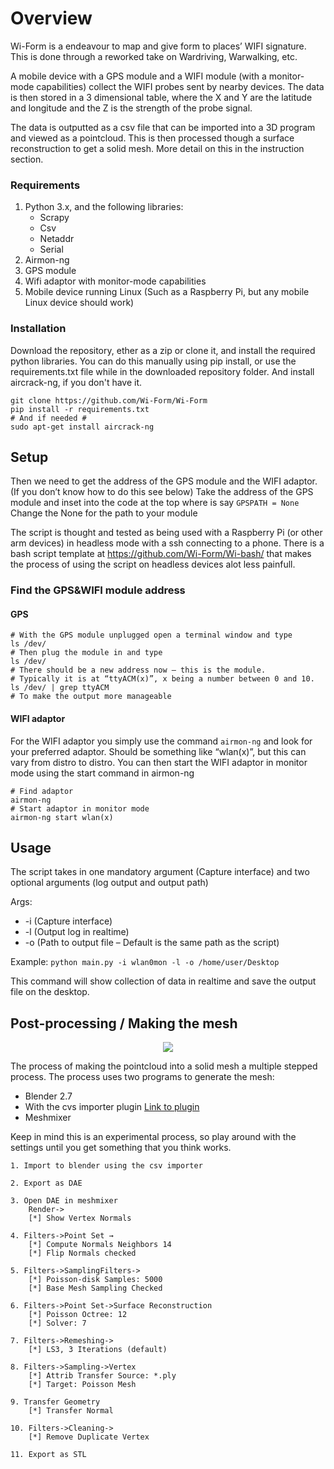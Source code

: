 # Overview
Wi-Form is a endeavour to map and give form to places’ WIFI signature. This is done through a reworked take on Wardriving, Warwalking, etc.

A mobile device with a GPS module and a WIFI module (with a monitor-mode capabilities) collect the WIFI probes sent by nearby devices. The data is then stored in a 3 dimensional table, where the X and Y are the latitude and longitude and the Z is the strength of the probe signal.

The data is outputted as a csv file that can be imported into a 3D program and viewed as a pointcloud. This is then processed though a surface reconstruction to get a solid mesh. More detail on this in the instruction section.

### Requirements
1. Python 3.x, and the following libraries:
    - Scrapy
    - Csv
    - Netaddr 
    - Serial
2. Airmon-ng
3. GPS module
4. Wifi adaptor with monitor-mode capabilities
5. Mobile device running Linux (Such as a Raspberry Pi, but any mobile Linux device should work)

### Installation
Download the repository, ether as a zip or clone it, and install the required python libraries. You can do this manually using pip install, or use the requirements.txt file while in the downloaded repository folder.
And install aircrack-ng, if you don't have it. 
```
git clone https://github.com/Wi-Form/Wi-Form
pip install -r requirements.txt
# And if needed #
sudo apt-get install aircrack-ng 
```

## Setup
Then we need to get the address of the GPS module and the WIFI adaptor. (If you don’t know how to do this see below) Take the address of the GPS module and inset into the code at the top where is say 
`GPSPATH = None` Change the None for the path to your module

The script is thought and tested as being used with a Raspberry Pi (or other arm devices) in headless mode with a ssh connecting to a phone. There is a bash script template at https://github.com/Wi-Form/Wi-bash/ that makes the process of using the script on headless devices alot less painfull.

### Find the GPS&WIFI module address
#### GPS
```
# With the GPS module unplugged open a terminal window and type
ls /dev/
# Then plug the module in and type
ls /dev/
# There should be a new address now – this is the module.
# Typically it is at “ttyACM(x)”, x being a number between 0 and 10.
ls /dev/ | grep ttyACM
# To make the output more manageable
```


#### WIFI adaptor
For the WIFI adaptor you simply use the command ` airmon-ng ` and look for your preferred adaptor.
Should be something like “wlan(x)”, but this can vary from distro to distro.
You can then start the WIFI adaptor in monitor mode using the start command in airmon-ng

```
# Find adaptor
airmon-ng
# Start adaptor in monitor mode
airmon-ng start wlan(x)
```


## Usage
The script takes in one mandatory argument (Capture interface) and two optional arguments (log output and output path)

Args:
   - -i (Capture interface)
   - -l (Output log in realtime)
   - -o (Path to output file – Default is the same path as the script)

Example:
` python main.py -i wlan0mon -l -o /home/user/Desktop `

This command will show collection of data in realtime and save the output file on the desktop.

## Post-processing / Making the mesh
<p align="center"><img src="https://wi-form.com/wp-content/uploads/2019/12/infographic-22-12-2019.png"/></p>
The process of making the pointcloud into a solid mesh a multiple stepped process. The process uses two programs to generate the mesh:

* Blender 2.7
* With the cvs importer plugin <a href="https://blenderartists.org/t/a-script-to-import-a-csv-file-and-create-meshes-for-blender-2-5x-or-later/501410">Link to plugin</a> 
* Meshmixer

Keep in mind this is an experimental process, so play around with the settings until you get something that you think works.

    1. Import to blender using the csv importer
    
    2. Export as DAE
    
    3. Open DAE in meshmixer
        Render->
        [*] Show Vertex Normals
    
    4. Filters->Point Set →
        [*] Compute Normals Neighbors 14
        [*] Flip Normals checked
    
    5. Filters->SamplingFilters->
        [*] Poisson-disk Samples: 5000 
        [*] Base Mesh Sampling Checked
    
    6. Filters->Point Set->Surface Reconstruction
        [*] Poisson Octree: 12
        [*] Solver: 7
    
    7. Filters->Remeshing->
        [*] LS3, 3 Iterations (default)
    
    8. Filters->Sampling->Vertex
        [*] Attrib Transfer Source: *.ply
        [*] Target: Poisson Mesh
    
    9. Transfer Geometry
        [*] Transfer Normal
    
    10. Filters->Cleaning-> 
        [*] Remove Duplicate Vertex
    
    11. Export as STL



